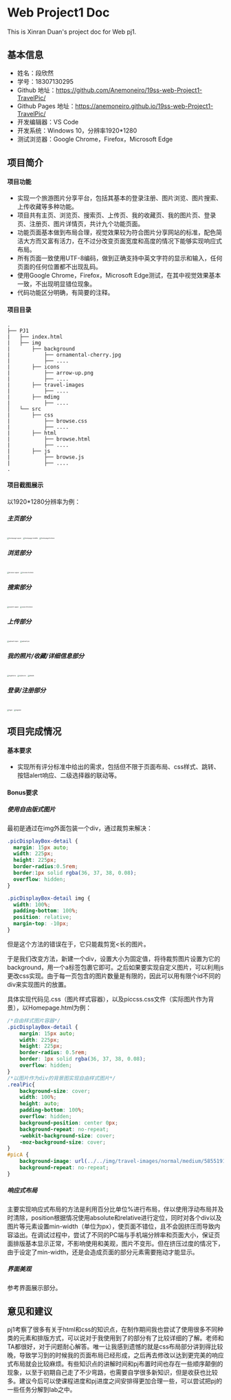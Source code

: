# Web Project1 Doc

This is Xinran Duan's project doc for Web pj1.



## 基本信息

- 姓名：段欣然
- 学号：18307130295
- Github 地址：https://github.com/Anemoneiro/19ss-web-Project1-TravelPic/
- Github Pages 地址：https://anemoneiro.github.io/19ss-web-Project1-TravelPic/
- 开发编辑器：VS Code
- 开发系统：Windows 10，分辨率1920*1280
- 测试浏览器：Google Chrome，Firefox，Microsoft Edge



## 项目简介



#### 项目功能

- 实现一个旅游图片分享平台，包括其基本的登录注册、图片浏览、图片搜索、上传收藏等多种功能。
- 项目共有主页、浏览页、搜索页、上传页、我的收藏页、我的图片页、登录页、注册页、图片详情页，共计九个功能页面。
- 功能页面基本做到布局合理，视觉效果较为符合图片分享网站的标准，配色简洁大方而又富有活力，在不过分改变页面宽度和高度的情况下能够实现响应式布局。
- 所有页面一致使用UTF-8编码，做到正确支持中英文字符的显示和输入，任何页面的任何位置都不出现乱码。
- 使用Google Chrome，Firefox，Microsoft Edge测试，在其中视觉效果基本一致，不出现明显错位现象。
- 代码功能区分明确，有简要的注释。



#### 项目目录

```
.
├── PJ1
|   ├── index.html
|   ├── img
|		├── background
|			├── ornamental-cherry.jpg
|			├── ....
|		├── icons
|			├── arrow-up.png
|			├── ....
|		├── travel-images
|			├── ....
|		├── mdimg
|			├── ....
│   └── src
|		├── css
|			├── browse.css
|			├── ....
|		├── html
|			├── browse.html
|			├── ....
|		├── js
|			├── browse.js
|			├── ....
.
```



#### 项目截图展示

以1920*1280分辨率为例：

##### 主页部分

<img src="img/mdimg/homepage-upper.png" alt="homepage-upper" style="zoom: 25%;" />

<img src="img/mdimg/homepage-middle.png" alt="homepage-middle" style="zoom:25%;" />

<img src="img/mdimg/homepage-bottom.png" alt="homepage-bottom" style="zoom:25%;" />

##### 浏览部分

<img src="img/mdimg/browse-upper.png" alt="browse-upper" style="zoom:25%;" />

<img src="img/mdimg/browse-bottom.png" alt="browse-bottom" style="zoom:25%;" />

##### 搜索部分

<img src="img/mdimg/search-upper.png" alt="search-upper" style="zoom:25%;" />

<img src="img/mdimg/search-bottom.png" alt="search-bottom" style="zoom:25%;" />

##### 上传部分

<img src="img/mdimg/upload-nopic.png" alt="upload-nopic" style="zoom:25%;" />

<img src="img/mdimg/upload-pic.png" alt="upload-pic" style="zoom:25%;" />

##### 我的照片/收藏/详细信息部分

<img src="img/mdimg/myphotos.png" alt="myphotos" style="zoom:25%;" />

<img src="img/mdimg/myfavors.png" alt="myfavors" style="zoom:25%;" />

<img src="img/mdimg/details.png" alt="details" style="zoom:25%;" />

##### 登录/注册部分

<img src="img/mdimg/login.png" alt="login" style="zoom:25%;" />

<img src="img/mdimg/register.png" alt="register" style="zoom:25%;" />




## 项目完成情况



#### 基本要求

- 实现所有评分标准中给出的需求，包括但不限于页面布局、css样式、跳转、按钮alert响应、二级选择器的联动等。



#### Bonus要求

##### 使用自由版式图片

最初是通过在img外面包装一个div，通过裁剪来解决：

```css
.picDisplayBox-detail {
  margin: 15px auto;
  width: 225px;
  height: 225px;
  border-radius:0.5rem;
  border:1px solid rgba(36, 37, 38, 0.08);
  overflow: hidden;
}

.picDisplayBox-detail img {
  width: 100%;
  padding-bottom: 100%;
  position: relative;
  margin-top: -10px;
}
```

但是这个方法的错误在于，它只能裁剪宽<长的图片。

于是我们改变方法，新建一个div，设置大小为固定值，将待裁剪图片设置为它的background，用一个a标签包裹它即可。之后如果要实现自定义图片，可以利用js更改css实现。由于每一页包含的图片数量是有限的，因此可以用有限个id不同的div来实现图片的放置。

具体实现代码见.css（图片样式容器），以及piccss.css文件（实际图片作为背景），以Homepage.html为例：

```css
/*自由样式图片容器*/
.picDisplayBox-detail {
    margin: 15px auto;
    width: 225px;
    height: 225px;
    border-radius: 0.5rem;
    border: 1px solid rgba(36, 37, 38, 0.08);
    overflow: hidden;
}
/*以图片作为div的背景图实现自由样式图片*/
.realPic{
    background-size: cover;
    width: 100%;
    height: auto;
    padding-bottom: 100%;
    overflow: hidden;
    background-position: center 0px;
    background-repeat: no-repeat;
    -webkit-background-size: cover;
    -moz-background-size: cover;
}
#picA {
    background-image: url(../../img/travel-images/normal/medium/5855191275.jpg);
    background-repeat: no-repeat;
}
```



##### 响应式布局

主要实现响应式布局的方法是利用百分比单位%进行布局，伴以使用浮动布局并及时清除，position根据情况使用absolute和relative进行定位，同时对各个div以及图片等元素设置min-width（单位为px），使页面不错位，且不会因挤压而导致内容溢出。在调试过程中，尝试了不同的PC端与手机端分辨率和页面大小，保证页面排版基本显示正常，不影响使用和美观，图片不变形。但在挤压过度的情况下，由于设定了min-width，还是会造成页面的部分元素需要拖动才能显示。



##### 界面美观

参考界面展示部分。



## 意见和建议



pj1考察了很多有关于html和css的知识点，在制作期间我也尝试了使用很多不同种类的元素和排版方式，可以说对于我使用到了的部分有了比较详细的了解。老师和TA都很好，对于问题耐心解答。唯一让我感到遗憾的就是css布局部分讲到得比较晚，导致学习到的时候我的页面布局已经形成，之后再去修改以达到更完美的响应式布局就会比较麻烦。有些知识点的讲解时间和pj布置时间也存在一些顺序颠倒的现象，以至于初期自己走了不少弯路，也需要自学很多新知识，但是收获也比较多。建议今后可以使课程进度和pj进度之间安排得更加合理一些，可以尝试把pj的一些任务分解到lab之中。

